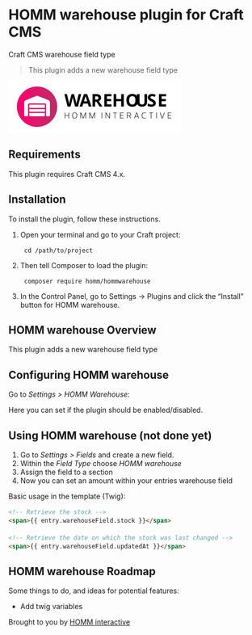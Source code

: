# HOMM warehouse plugin for Craft CMS

Craft CMS warehouse field type

> This plugin adds a new warehouse field type

![Screenshot](resources/img/plugin-logo.svg)

## Requirements

This plugin requires Craft CMS 4.x.

## Installation

To install the plugin, follow these instructions.

1. Open your terminal and go to your Craft project:

        cd /path/to/project

2. Then tell Composer to load the plugin:

        composer require homm/hommwarehouse

3. In the Control Panel, go to Settings → Plugins and click the “Install” button for HOMM warehouse.

## HOMM warehouse Overview

This plugin adds a new warehouse field type

## Configuring HOMM warehouse

Go to _Settings > HOMM Warehouse_:

Here you can set if the plugin should be enabled/disabled.

## Using HOMM warehouse (not done yet)

1. Go to _Settings > Fields_ and create a new field.
2. Within the _Field Type_ choose _HOMM warehouse_
3. Assign the field to a section
4. Now you can set an amount within your entries warehouse field

Basic usage in the template (Twig):

```html
<!-- Retrieve the stock -->
<span>{{ entry.warehouseField.stock }}</span>

<!-- Retrieve the date on which the stock was last changed -->
<span>{{ entry.warehouseField.updatedAt }}</span>
```

## HOMM warehouse Roadmap

Some things to do, and ideas for potential features:

* Add twig variables

Brought to you by [HOMM interactive](https://github.com/HOMMinteractive)
